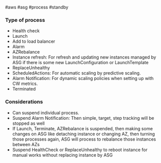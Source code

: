 #aws #asg #process #standby 

### Type of process
- Health check
- Launch 
- Add to load balancer
- Alarm
- AZRebalance
- Instance refresh: For refresh and updating new instances managed by ASG if there is some new LaunchConfiguration or LaunchTemplate
- ReplaceUnhealthy
- ScheduledActions: For automatic scaling by predictive scaling.
- Alarm Notification: For dynamic scaling policies when setting up with CW metrics.
- Terminated


### Considerations
- Can suspend individual process.
- Suspend Alarm Notification: Then simple, target, step tracking will be stopped as well
- If Launch, Terminate, AZRebalance is suspended, then making some changes on ASG like detaching instance or changing AZ, then turning those processes again, ASG will process to rebalance those instances between AZs
- Suspend HealthCheck or ReplaceUnhealthy to reboot instance for manual works without replacing instance by ASG